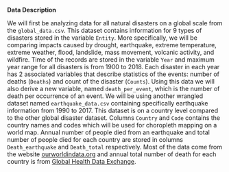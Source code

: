 **Data Description**

We will first be analyzing data for all natural disasters on a global scale from the `global_data.csv`. This dataset contains information for 9 types of disasters stored in the variable `Entity`. More specifically, we will be comparing impacts caused by drought, earthquake, extreme temperature, extreme weather, flood, landslide, mass movement, volcanic activity, and wildfire. Time of the records are stored in the variable `Year` and maximum year range for all disasters is from 1900 to 2018. Each disaster in each year has 2 associated variables that describe statistics of the events: number of deaths (`Deaths`) and count of the disaster (`Counts`). Using this data we will also derive a new variable, named `death_per_event`, which is the number of death per occurrence of an event. We will be using another wrangled dataset named `earthquake_data.csv` containing specifically earthquake information from 1990 to 2017. This dataset is on a country level compared to the other global disaster dataset. Columns `Country` and `Code` contains the country names and codes which will be used for choropleth mapping on a world map. Annual number of people died from an earthquake and total number of people died for each country are stored in columns `Death_earthquake` and `Death_total` respectively. Most of the data come from the website [ourworldindata.org](https://ourworldindata.org/) and annual total number of death for each country is from [Global Health Data Exchange](http://ghdx.healthdata.org/).